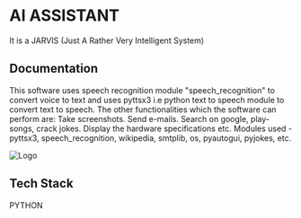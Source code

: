 
# AI ASSISTANT

It is a JARVIS (Just A Rather Very Intelligent System)


## Documentation

This software uses speech recognition module "speech_recognition" to convert voice to text and uses pyttsx3 i.e python text to speech module to convert text to speech. The other functionalities which the software can perform are: Take screenshots. Send e-mails. Search on google, play-songs, crack jokes. Display the hardware specifications etc. Modules used - pyttsx3, speech_recognition, wikipedia, smtplib, os, pyautogui, pyjokes, etc.


![Logo](https://th.bing.com/th/id/OIP.lI4wfQ6RbnRZiSy_igHzIQHaE8?pid=ImgDet&rs=1)


## Tech Stack

PYTHON

